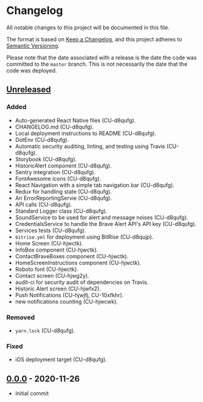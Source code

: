# Changelog

All notable changes to this project will be documented in this file.

The format is based on [Keep a Changelog](https://keepachangelog.com/en/1.0.0/),
and this project adheres to [Semantic Versioning](https://semver.org/spec/v2.0.0.html).

Please note that the date associated with a release is the date the code
was committed to the `master` branch. This is not necessarily the date that
the code was deployed.

## [Unreleased]

### Added

- Auto-generated React Native files (CU-d8qufg).
- CHANGELOG.md (CU-d8qufg).
- Local deployment instructions to README (CU-d8qufg).
- DotEnv (CU-d8qufg).
- Automatic security auditing, linting, and testing using Travis (CU-d8qufg).
- Storybook (CU-d8qufg).
- HistoricAlert component (CU-d8qufg).
- Sentry integration (CU-d8qufg).
- FontAwesome icons (CU-d8qufg).
- React Navigation with a simple tab navigation bar (CU-d8qufg).
- Redux for handling state (CU-d8qufg).
- An ErrorReportingServie (CU-d8qufg).
- API calls (CU-d8qufg).
- Standard Logger class (CU-d8qufg).
- SoundService to be used for alert and message noises (CU-d8qufg).
- CredentialsService to handle the Brave Alert API's API key (CU-d8qufg).
- Services tests (CU-d8qufg).
- `bitrise.yml` for deployment using BitRise (CU-d8qujp).
- Home Screen (CU-hjwctk).
- InfoBox component (CU-hjwctk).
- ContactBraveBoxes component (CU-hjwctk).
- HomeScreenInstructions component (CU-hjwctk).
- Roboto font (CU-hjwctk).
- Contact screen (CU-hjwg2y).
- audit-ci for security audit of dependencies on Travis.
- Historic Alert screen (CU-hjwfx2).
- Push Notifications (CU-hjwjfj, CU-10xfkhr).
- new notifications counting (CU-hjwcwk).

### Removed

- `yarn.lock` (CU-d8qufg).

### Fixed

- iOS deployment target (CU-d8qufg).

## [0.0.0] - 2020-11-26

- Initial commit

[unreleased]: https://github.com/bravetechnologycoop/brave-alert-app/compare/v0.0.0...HEAD
[0.0.0]: https://github.com/bravetechnologycoop/brave-alert-app/releases/tag/v0.0.0
